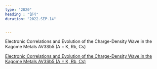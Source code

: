 ```yaml
---
type: "2020"
heading : "일기"
duration: "2022.SEP.14"


---
```

 

Electronic Correlations and Evolution of the Charge-Density Wave in the Kagome
Metals AV3Sb5 (A = K, Rb, Cs)


[Electronic Correlations and Evolution of the Charge-Density Wave in the Kagome
Metals AV3Sb5 (A = K, Rb, Cs)](https://arxiv.org/pdf/2208.09804.pdf)